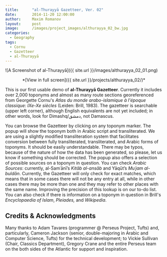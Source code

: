 ```yaml
---
title:		"al-Thurayyā Gazetteer, Ver. 02"
date:       2014-11-20 12:00:00
author:		Maxim Romanov
layout:		post
image:		/images/project_images/althurayya_02_bw.jpg
categories:
  - Geography
tags:
  - Cornu
  - Gazetteer
  - al-Thurayyā
---
```


![A Screenshot of al-Thurayyā]({{ site.url }}/images/althurayya_02_01.png)
<center>*[View in full screen]({{ site.url }}/projects/althurayya_02/)*</center>

This is our first usable demo of **al-Thurayyā Gazetteer**. Currently it includes over 2,000 toponyms and almost as many route sections georeferenced from Georgette Cornu's *Atlas du monde arabo-islamique à l'époque classique: IXe-Xe siècles* (Leiden: Brill, 1983). The gazetteer is searchable (upper left corner), although English equivalents are not yet included; in other words, look for Dimashq/دمشق, not Damascus.

You can browse the Gazetteer by clicking on any toponym marker. The popup will show the toponym both in Arabic script and transliterated. We are using a slightly modified transliteration system that facilitates conversion between fully transliterated, transliterated, and Arabic forms of toponyms. It should be easily understandable. There may be typos, because of the nature of how the data has been generated, so please, let us know if something should be corrected. The popup also offers a selection of possible sources on a toponym in question. You can check *Arabic Sources*: currently, al-Samʿānī’s *Kitāb al-ansāb* and Yāqūt’s *Muʿjam al-buldān*. Currently, the Gazetteer will only check for exact matches, which means that in some cases there will not be any entry at all, while in other cases there may be more than one and they may refer to other places with the same name. Improving the precision of this lookup is on our to-do list. You can also check if there is information on a toponym in question in Brill's *Encyclopaedia of Islam*, *Pleiades,* and *Wikipedia*.

## Credits & Acknowledgments

Many thanks to Adam Tavares (programmer @ Perseus Project, Tufts) and, particularly, Cameron Jackson (senior, double-majoring in Arabic and Computer Science, Tufts) for the technical development; to Vickie Sullivan (Chair, Classics Department), Gregory Crane and the entire Perseus team on the both sides of the Atlantic for support and inspiration.